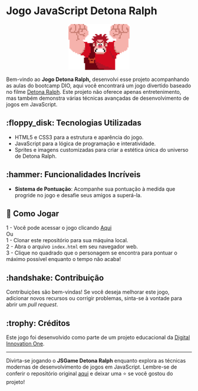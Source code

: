<H1> Jogo JavaScript Detona Ralph </H1>

<p align="center">
  <img src="https://github.com/RenatoCCS/detona_ralph_jsgame_dio/blob/main/src/images/ralph.png" alt="JSGame Detona Ralph Logo">
</p>

Bem-vindo ao **Jogo Detona Ralph,** desenvolvi esse projeto acompanhando as aulas do bootcamp DIO, 
aqui você encontrará um jogo divertido baseado no filme [Detona Ralph](https://pt.wikipedia.org/wiki/Wreck-It_Ralph). Este projeto não oferece apenas entretenimento, mas também demonstra várias técnicas avançadas de desenvolvimento de jogos em JavaScript.


<h2>:floppy_disk: Tecnologias Utilizadas </h2>

- HTML5 e CSS3 para a estrutura e aparência do jogo.
- JavaScript para a lógica de programação e interatividade.
- Sprites e imagens customizadas para criar a estética única do universo de Detona Ralph.

<h2>:hammer: Funcionalidades Incríveis </h2>

- **Sistema de Pontuação**: Acompanhe sua pontuação à medida que progride no jogo e desafie seus amigos a superá-la.
  
<h2>📁  Como Jogar </h2>

1 - Você pode acessar o jogo clicando [Aqui](https://detonaralphgamerenatoccs.netlify.app)
 <br>  Ou  <br>
1 - Clonar este repositório para sua máquina local. <br>
2 - Abra o arquivo `index.html` em seu navegador web. <br>
3 - Clique no quadrado que o personagem se encontra para pontuar o máximo possível enquanto o tempo não acaba!




<h2>:handshake: Contribuição </h2>

Contribuições são bem-vindas! Se você deseja melhorar este jogo, adicionar novos recursos ou corrigir problemas, sinta-se à vontade para abrir um _pull request_.

<h2>:trophy: Créditos </h2>

Este jogo foi desenvolvido como parte de um projeto educacional da [Digital Innovation One](https://www.dio.me/).

---

Divirta-se jogando o **JSGame Detona Ralph** enquanto explora as técnicas modernas de desenvolvimento de jogos em JavaScript. Lembre-se de conferir o repositório original [aqui](https://github.com/digitalinnovationone/jsgame-detona-ralph) e deixar uma ⭐️ se você gostou do projeto!
